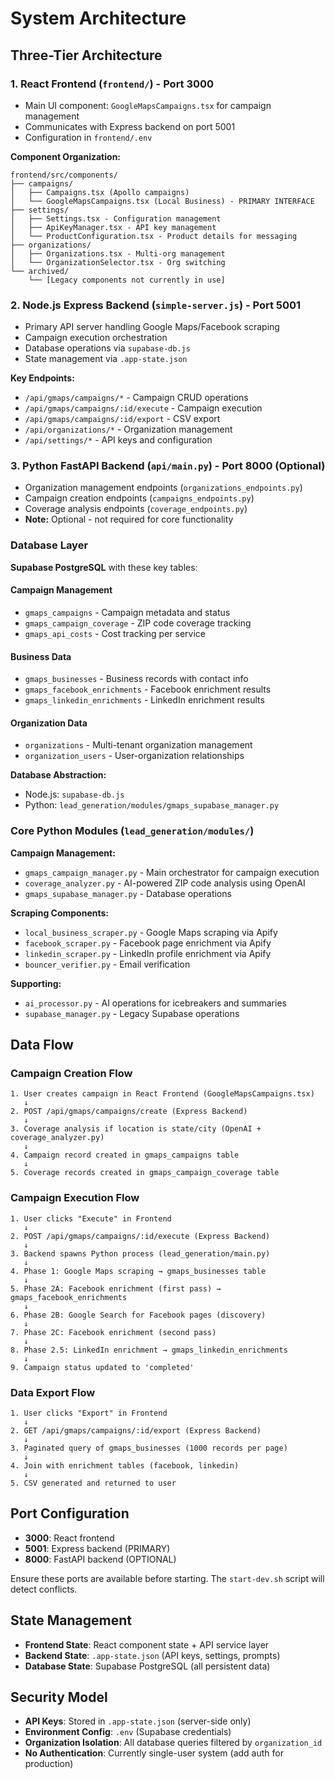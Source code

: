 # System Architecture

## Three-Tier Architecture

### 1. React Frontend (`frontend/`) - Port 3000
- Main UI component: `GoogleMapsCampaigns.tsx` for campaign management
- Communicates with Express backend on port 5001
- Configuration in `frontend/.env`

**Component Organization:**
```
frontend/src/components/
├── campaigns/
│   ├── Campaigns.tsx (Apollo campaigns)
│   └── GoogleMapsCampaigns.tsx (Local Business) - PRIMARY INTERFACE
├── settings/
│   ├── Settings.tsx - Configuration management
│   ├── ApiKeyManager.tsx - API key management
│   └── ProductConfiguration.tsx - Product details for messaging
├── organizations/
│   ├── Organizations.tsx - Multi-org management
│   └── OrganizationSelector.tsx - Org switching
└── archived/
    └── [Legacy components not currently in use]
```

### 2. Node.js Express Backend (`simple-server.js`) - Port 5001
- Primary API server handling Google Maps/Facebook scraping
- Campaign execution orchestration
- Database operations via `supabase-db.js`
- State management via `.app-state.json`

**Key Endpoints:**
- `/api/gmaps/campaigns/*` - Campaign CRUD operations
- `/api/gmaps/campaigns/:id/execute` - Campaign execution
- `/api/gmaps/campaigns/:id/export` - CSV export
- `/api/organizations/*` - Organization management
- `/api/settings/*` - API keys and configuration

### 3. Python FastAPI Backend (`api/main.py`) - Port 8000 (Optional)
- Organization management endpoints (`organizations_endpoints.py`)
- Campaign creation endpoints (`campaigns_endpoints.py`)
- Coverage analysis endpoints (`coverage_endpoints.py`)
- **Note:** Optional - not required for core functionality

### Database Layer

**Supabase PostgreSQL** with these key tables:

#### Campaign Management
- `gmaps_campaigns` - Campaign metadata and status
- `gmaps_campaign_coverage` - ZIP code coverage tracking
- `gmaps_api_costs` - Cost tracking per service

#### Business Data
- `gmaps_businesses` - Business records with contact info
- `gmaps_facebook_enrichments` - Facebook enrichment results
- `gmaps_linkedin_enrichments` - LinkedIn enrichment results

#### Organization Data
- `organizations` - Multi-tenant organization management
- `organization_users` - User-organization relationships

**Database Abstraction:**
- Node.js: `supabase-db.js`
- Python: `lead_generation/modules/gmaps_supabase_manager.py`

### Core Python Modules (`lead_generation/modules/`)

**Campaign Management:**
- `gmaps_campaign_manager.py` - Main orchestrator for campaign execution
- `coverage_analyzer.py` - AI-powered ZIP code analysis using OpenAI
- `gmaps_supabase_manager.py` - Database operations

**Scraping Components:**
- `local_business_scraper.py` - Google Maps scraping via Apify
- `facebook_scraper.py` - Facebook page enrichment via Apify
- `linkedin_scraper.py` - LinkedIn profile enrichment via Apify
- `bouncer_verifier.py` - Email verification

**Supporting:**
- `ai_processor.py` - AI operations for icebreakers and summaries
- `supabase_manager.py` - Legacy Supabase operations

## Data Flow

### Campaign Creation Flow
```
1. User creates campaign in React Frontend (GoogleMapsCampaigns.tsx)
   ↓
2. POST /api/gmaps/campaigns/create (Express Backend)
   ↓
3. Coverage analysis if location is state/city (OpenAI + coverage_analyzer.py)
   ↓
4. Campaign record created in gmaps_campaigns table
   ↓
5. Coverage records created in gmaps_campaign_coverage table
```

### Campaign Execution Flow
```
1. User clicks "Execute" in Frontend
   ↓
2. POST /api/gmaps/campaigns/:id/execute (Express Backend)
   ↓
3. Backend spawns Python process (lead_generation/main.py)
   ↓
4. Phase 1: Google Maps scraping → gmaps_businesses table
   ↓
5. Phase 2A: Facebook enrichment (first pass) → gmaps_facebook_enrichments
   ↓
6. Phase 2B: Google Search for Facebook pages (discovery)
   ↓
7. Phase 2C: Facebook enrichment (second pass)
   ↓
8. Phase 2.5: LinkedIn enrichment → gmaps_linkedin_enrichments
   ↓
9. Campaign status updated to 'completed'
```

### Data Export Flow
```
1. User clicks "Export" in Frontend
   ↓
2. GET /api/gmaps/campaigns/:id/export (Express Backend)
   ↓
3. Paginated query of gmaps_businesses (1000 records per page)
   ↓
4. Join with enrichment tables (facebook, linkedin)
   ↓
5. CSV generated and returned to user
```

## Port Configuration

- **3000**: React frontend
- **5001**: Express backend (PRIMARY)
- **8000**: FastAPI backend (OPTIONAL)

Ensure these ports are available before starting. The `start-dev.sh` script will detect conflicts.

## State Management

- **Frontend State**: React component state + API service layer
- **Backend State**: `.app-state.json` (API keys, settings, prompts)
- **Database State**: Supabase PostgreSQL (all persistent data)

## Security Model

- **API Keys**: Stored in `.app-state.json` (server-side only)
- **Environment Config**: `.env` (Supabase credentials)
- **Organization Isolation**: All database queries filtered by `organization_id`
- **No Authentication**: Currently single-user system (add auth for production)
